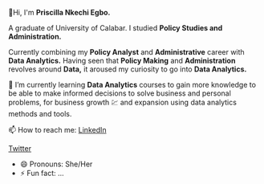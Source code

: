 👋Hi, I'm **Priscilla Nkechi Egbo.**  

A graduate of University of Calabar.
I studied **Policy Studies and Administration.**

Currently combining my **Policy Analyst** and 
**Administrative** career with **Data Analytics.** Having 
seen that **Policy Making** and **Administration** 
revolves around **Data,** it aroused my curiosity
to go into **Data Analytics.**

🌱 I’m currently learning **Data Analytics** courses
to gain more knowledge to be able to make informed 
decisions to solve business and personal problems, 
for business growth 💹 and expansion using data 
analytics methods and tools.

📫 How to reach me: [LinkedIn](https://www.linkedin.com/in/priscilla-nkechi-egbo-57bb39267)

[Twitter](https://twitter.com/PriscillaNkechi?t=nRr6R3KTuu5uNrhmoXC_Kg&s=08)


- 😄 Pronouns: She/Her
- ⚡ Fun fact: ...

<!---
PriscillaNkechi/PriscillaNkechi is a ✨ special ✨ repository because its `README.md` (this file) appears on your GitHub profile.
You can click the Preview link to take a look at your changes.
--->
